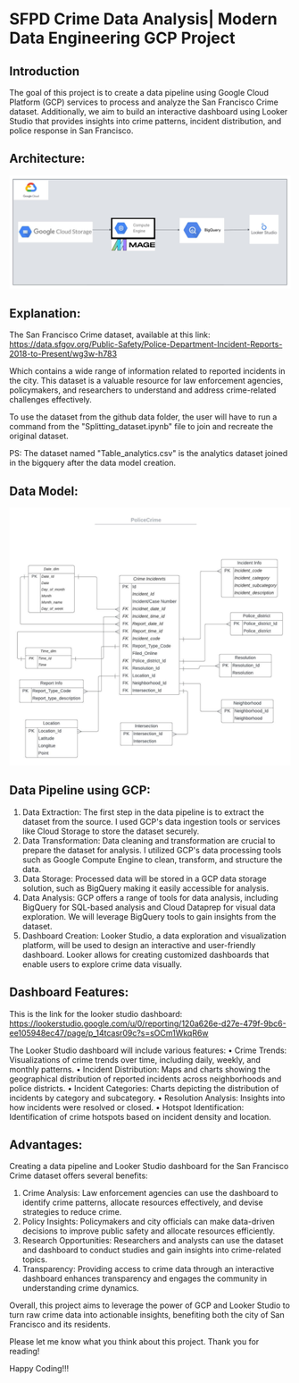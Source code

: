 # SFPD Crime Data Analysis| Modern Data Engineering GCP Project

## Introduction

The goal of this project is to create a data pipeline using Google Cloud Platform (GCP) services to process and analyze the San Francisco Crime dataset. Additionally, we aim to build an interactive dashboard using Looker Studio that provides insights into crime patterns, incident distribution, and police response in San Francisco.

## Architecture:
<img src="Architecture_PoliceCrime.jpeg">

## Explanation:
The San Francisco Crime dataset, available at this link: https://data.sfgov.org/Public-Safety/Police-Department-Incident-Reports-2018-to-Present/wg3w-h783 

Which contains a wide range of information related to reported incidents in the city. This dataset is a valuable resource for law enforcement agencies, policymakers, and researchers to understand and address crime-related challenges effectively.

To use the dataset from the github data folder, the user will have to run a command from the "Splitting_dataset.ipynb" file to join and recreate the original dataset.

PS: The dataset named "Table_analytics.csv" is the analytics dataset joined in the bigquery after the data model creation.

## Data Model:
<img src="Data_model_PoliceCrime.jpeg">


## Data Pipeline using GCP:
1) Data Extraction: The first step in the data pipeline is to extract the dataset from the source. I used GCP's data ingestion tools or services like Cloud Storage to store the dataset securely.
2) Data Transformation: Data cleaning and transformation are crucial to prepare the dataset for analysis. I utilized GCP's data processing tools such as Google Compute Engine to clean, transform, and structure the data.
3) Data Storage: Processed data will be stored in a GCP data storage solution, such as BigQuery making it easily accessible for analysis.
4) Data Analysis: GCP offers a range of tools for data analysis, including BigQuery for SQL-based analysis and Cloud Dataprep for visual data exploration. We will leverage BigQuery tools to gain insights from the dataset.
5) Dashboard Creation: Looker Studio, a data exploration and visualization platform, will be used to design an interactive and user-friendly dashboard. Looker allows for creating customized dashboards that enable users to explore crime data visually.

## Dashboard Features:

This is the link for the looker studio dashboard: https://lookerstudio.google.com/u/0/reporting/120a626e-d27e-479f-9bc6-ee105948ec47/page/p_14tcasr09c?s=sOCm1WkqR6w

The Looker Studio dashboard will include various features:
•	Crime Trends: Visualizations of crime trends over time, including daily, weekly, and monthly patterns.
•	Incident Distribution: Maps and charts showing the geographical distribution of reported incidents across neighborhoods and police districts.
•	Incident Categories: Charts depicting the distribution of incidents by category and subcategory.
•	Resolution Analysis: Insights into how incidents were resolved or closed.
•	Hotspot Identification: Identification of crime hotspots based on incident density and location.

## Advantages:

Creating a data pipeline and Looker Studio dashboard for the San Francisco Crime dataset offers several benefits:
1.	Crime Analysis: Law enforcement agencies can use the dashboard to identify crime patterns, allocate resources effectively, and devise strategies to reduce crime.
2.	Policy Insights: Policymakers and city officials can make data-driven decisions to improve public safety and allocate resources efficiently.
3.	Research Opportunities: Researchers and analysts can use the dataset and dashboard to conduct studies and gain insights into crime-related topics.
4.	Transparency: Providing access to crime data through an interactive dashboard enhances transparency and engages the community in understanding crime dynamics.

Overall, this project aims to leverage the power of GCP and Looker Studio to turn raw crime data into actionable insights, benefiting both the city of San Francisco and its residents.

Please let me know what you think about this project. Thank you for reading!

Happy Coding!!!